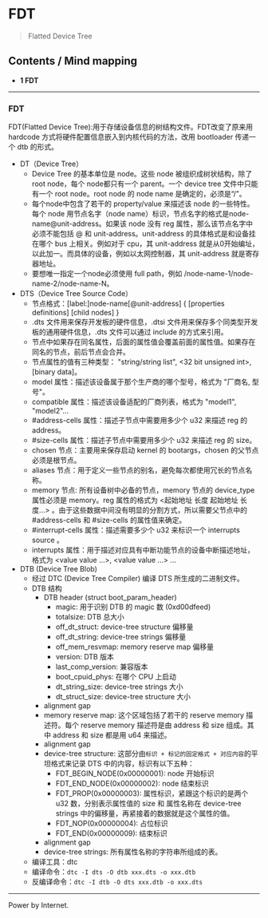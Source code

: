 # FDT
> Flatted Device Tree

## Contents / Mind mapping
- **1 FDT**

---

### FDT

FDT(Flatted Device Tree):用于存储设备信息的树结构文件。FDT改变了原来用 hardcode 方式将硬件配置信息嵌入到内核代码的方法，改用 bootloader 传递一个 dtb 的形式。

- DT（Device Tree）
  - Device Tree 的基本单位是 node。这些 node 被组织成树状结构，除了root node，每个 node都只有一个 parent。一个 device tree 文件中只能有一个 root node。root node 的 node name 是确定的，必须是“/”。
  - 每个node中包含了若干的 property/value 来描述该 node 的一些特性。每个 node 用节点名字（node name）标识，节点名字的格式是node-name@unit-address。如果该 node 没有 reg 属性，那么该节点名字中必须不能包括 @ 和 unit-address。unit-address 的具体格式是和设备挂在哪个 bus 上相关。例如对于 cpu，其 unit-address 就是从0开始编址，以此加一。而具体的设备，例如以太网控制器，其 unit-address 就是寄存器地址。
  - 要想唯一指定一个node必须使用 full path，例如 /node-name-1/node-name-2/node-name-N。
- DTS（Device Tree Source Code）
  - 节点格式：[label:]node-name[@unit-address] { [properties definitions] [child nodes] }
  - .dts 文件用来保存开发板的硬件信息，.dtsi 文件用来保存多个同类型开发板的通用硬件信息，.dts 文件可以通过 include 的方式来引用。
  - 节点中如果存在同名属性，后面的属性值会覆盖前面的属性值。如果存在同名的节点，前后节点会合并。
  - 节点属性的值有三种类型： "string/string list", <32 bit unsigned int>, [binary data]。
  - model 属性：描述该设备属于那个生产商的哪个型号，格式为 "厂商名, 型号"。
  - compatible 属性：描述该设备适配的厂商列表，格式为 "model1", "model2"...
  - #address-cells 属性：描述子节点中需要用多少个 u32 来描述 reg 的 address。
  - #size-cells 属性：描述子节点中需要用多少个 u32 来描述 reg 的 size。
  - chosen 节点：主要用来保存启动 kernel 的 bootargs，chosen 的父节点必须是根节点。
  - aliases 节点：用于定义一些节点的别名，避免每次都使用冗长的节点名称。
  - memory 节点: 所有设备树中必备的节点，memory 节点的 device_type 属性必须是 memory。reg 属性的格式为 <起始地址 长度 起始地址 长度...> 。由于这些数据中间没有明显的分割方式，所以需要父节点中的 #address-cells 和 #size-cells 的属性值来确定。
  - #interrupt-cells 属性：描述需要多少个 u32 来标识一个 interrupts source 。
  - interrupts 属性：用于描述对应具有中断功能节点的设备中断描述地址，格式为 <value value ...>, <value value ...> ...
- DTB (Device Tree Blob)
  - 经过 DTC (Device Tree Compiler) 编译 DTS 所生成的二进制文件。
  - DTB 结构
    - DTB header (struct boot_param_header)
      - magic: 用于识别 DTB 的 magic 数 (0xd00dfeed)
      - totalsize: DTB 总大小
      - off_dt_struct: device-tree structure 偏移量
      - off_dt_string: device-tree strings 偏移量
      - off_mem_resvmap: memory reserve map 偏移量
      - version: DTB 版本
      - last_comp_version: 兼容版本
      - boot_cpuid_phys: 在哪个 CPU 上启动
      - dt_string_size: device-tree strings 大小
      - dt_struct_size: device-tree structure 大小
    - alignment gap
    - memory reserve map: 这个区域包括了若干的 reserve memory 描述符。每个 reserve memory 描述符是由 address 和 size 组成。其中 address 和 size 都是用 u64 来描述。
    - alignment gap
    - device-tree structure: 这部分由`标识 + 标记的固定格式 + 对应内容`的平坦格式来记录 DTS 中的内容，标识有以下五种：
      - FDT_BEGIN_NODE(0x00000001): node 开始标识
      - FDT_END_NODE(0x00000002): node 结束标识
      - FDT_PROP(0x00000003): 属性标识，紧跟这个标识的是两个 u32 数，分别表示属性值的 size 和 属性名称在 device-tree strings 中的偏移量，再紧接着的数据就是这个属性的值。
      - FDT_NOP(0x00000004): 占位标识
      - FDT_END(0x00000009): 结束标识
    - alignment gap
    - device-tree strings: 所有属性名称的字符串所组成的表。
  - 编译工具：dtc
  - 编译命令：`dtc -I dts -O dtb xxx.dts -o xxx.dtb`
  - 反编译命令：`dtc -I dtb -O dts xxx.dtb -o xxx.dts`



 ---
 Power by Internet.
